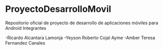 # ProyectoDesarrolloMovil
Repositorio oficial de proyecto de desarrollo de aplicaciones móviles para Android 
Integrantes 

-Ricardo Alcantara Lamonja
-Yeyson Roberto Cojal Ayme
-Amber Teresa Fernandez Canales